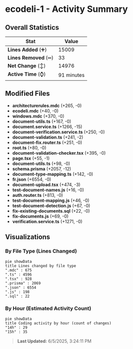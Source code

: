 # ecodeli-1 - Activity Summary 

## Overall Statistics

| Stat                   | Value                                                             |
| ---------------------- | ----------------------------------------------------------------- |
| **Lines Added** (➕)   | 15009                                          |
| **Lines Removed** (➖) | 33                                        |
| **Net Change** (↕)    | 14976                |
| **Active Time** (⌚)   | 91 minutes |


## Modified Files
- **architecturerules.mdc** (+265, -0)
- **ecodeli.mdc** (+40, -0)
- **windows.mdc** (+370, -0)
- **document-utils.ts** (+167, -0)
- **document.service.ts** (+1266, -15)
- **document-verification.service.ts** (+250, -0)
- **document-validation.ts** (+241, -2)
- **document-fix.router.ts** (+251, -0)
- **root.ts** (+80, -0)
- **document-validation-checker.tsx** (+395, -0)
- **page.tsx** (+55, -1)
- **document-utils.ts** (+98, -0)
- **schema.prisma** (+2057, -12)
- **document-type-mapping.ts** (+142, -0)
- **fr.json** (+6554, -0)
- **document-upload.tsx** (+474, -3)
- **test-document-names.js** (+16, -0)
- **auth.router.ts** (+813, -0)
- **test-document-mapping.js** (+46, -0)
- **test-document-detection.js** (+67, -0)
- **fix-existing-documents.sql** (+22, -0)
- **fix-documents.js** (+69, -0)
- **verification.service.ts** (+1271, -0)

## Visualizations

### By File Type (Lines Changed)

```mermaid
pie showData
title Lines changed by file type
".mdc" : 675
".ts" : 4596
".tsx" : 928
".prisma" : 2069
".json" : 6554
".js" : 198
".sql" : 22
```

### By Hour (Estimated Activity Count)

```mermaid
pie showData
title Coding activity by hour (count of changes)
"14h" : 29
"15h" : 35
```


> **Last Updated:** 6/5/2025, 3:24:11 PM